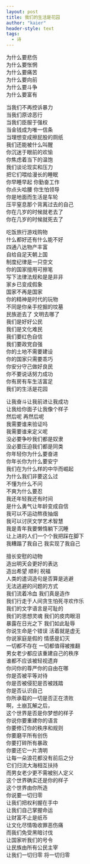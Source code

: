 ```yaml
---
layout: post
title: 我们的生活是花园 
author: "kaier"
header-style: text
tags:
  - 诗
---
```



为什么要悲伤   
为什么要怅惘   
为什么要痛苦   
为什么要向前   
为什么要斗争   
为什么要富有   
   
当我们不再控诉暴力   
当我们原谅恶行   
当我们臣服于强权   
当金钱成为唯一信条   
当理想变成擦屁股的厕纸   
我们还能被什么叫醒   
你沉迷于眼前的欢愉   
你焦虑着当下的温饱   
我们谈论现实和压力   
把它们喂给漫长的睡眠      
你早睡早起 你勤奋工作   
你点头哈腰 你生怕领导   
你是地面而生活是车轮   
压平窒息那个背离过去的自己   
你在几岁的时候就老去了   
你在几岁的时候就死去了   
   
吃饭旅行游戏购物   
什么都好还有什么能不好   
四通八达物产丰富   
自给自足天朝上国   
制度纪律是一只空文   
你的国家擅用可擦笔   
写下法律法规和是是非非   
家乡已变成假象   
国家不再是国家   
你的精神是时代的玩物   
不同是你亲手挖掘的坟墓   
民族逝去了 文明去哪了   
我们是好好公民   
我们是文化难民   
我们要红色自信   
我们要政党自强   
你的土地不需要建设   
你的国家只需要乖巧   
你安分守己做好良民   
你不要说话努力成功   
你有房有车生活富足   
我们的生活是花园   
   
让我奋斗让我前进让我成功   
让我给你面子让我像个样子   
然后呢 再然后呢   
我需要谁来验证吗   
我需要谁来定义呢   
没必要争吵我们都是奴隶   
没必要压迫我们都是同类   
你年轻你为什么要奋进   
你年长你为什么要安宁   
我们在为什么样的中华而崛起   
为什么我们非要这么过   
不懂为什么不问   
不爽为什么要忍   
我还年轻我还有时间   
是什么勇气让年龄变成自信   
我可以不运动熬夜抽烟   
我可以讨厌文学艺术智慧   
我是青年我要懒惰躺下沉睡   
让上进的人们一个个我把踩在脚下   
我糟蹋了我自己 我实现了我自己   
   
擅长安慰的动物   
造出明天会更好的表达   
造出希望 顺利 祝福   
人类的遣词造句是否算是逃避   
无法逃避的问题的方式   
我们流着冷血 我们真是造作   
我们行走于人间贪生怕死寻欢作乐   
我们的文字语言是可耻的   
我们的思想灵魂 我们的皮肉眼泪   
暴露在日光之下 我们如此耻辱   
你说生命是个错误 活着就是虚无   
你说家庭是假的 情感是幻灭   
一切都不存在 一切都值得被推翻   
男女老少都应该重建自己的秩序   
谁都不应该被轻视遗弃   
你问你的尊严你的自由在哪   
你是否被平等对待   
你是否被侵犯是否被践踏   
你是否认识自己   
你所承载的一切是否正在溃败   
啊，土崩瓦解之后，   
这个世界是否是你梦想的样子   
你说你要重建你的语言   
你要修订你的秩序和规则   
你要磨平所有创伤   
你要打碎所有暴政   
你要还它一片清明   
让每一朵浪花都没有前后之分   
它们归流大海相互扶持   
而男女老少更不需被别人定义   
这个世界确实还是你的样子   
这个世界由你所造   
你说要一切归零   
让我们把权利握在手中   
让我们自己掌握命运   
让财富不止是纸币   
让文化尽情吸收罪恶伤痛   
而我们免受黑暗讨伐   
让国家听我们的号令   
让民族由所有公民主宰   
让我们一切归零 将一切归零